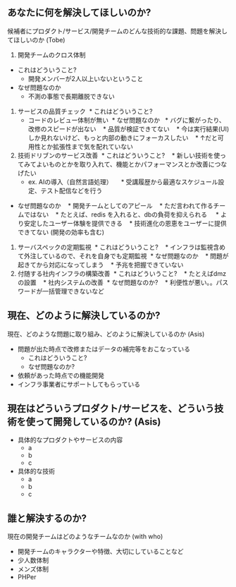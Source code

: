 ## あなたに何を解決してほしいのか?
候補者にプロダクト/サービス/開発チームのどんな技術的な課題、問題を解決してほしいのか (Tobe)
1. 開発チームのクロス体制
  * これはどういうこと?
    * 開発メンバーが2人以上いないということ
  * なぜ問題なのか
    * 不測の事態で長期離脱できない
1. サービスの品質チェック
  * これはどういうこと?
    * コードのレビュー体制が無い
  * なぜ問題なのか
    * バグに繋がったり、改修のスピードが出ない
    * 品質が検証できてない
    * 今は実行結果(UI)しか見れないけど、もっと内部の動きにフォーカスしたい
    * ↑だと可用性とか拡張性まで気を配れていない
1. 技術ドリブンのサービス改善
  * これはどういうこと?
    * 新しい技術を使ってみてよいものとかを取り入れて、機能とかパフォーマンスとか改善につなげたい
    * ex. AIの導入（自然言語処理）
      * 受講履歴から最適なスケジュール設定、テスト配信などを行う
  * なぜ問題なのか
    * 開発チームとしてのアピール
    * ただ言われて作るチームではない
    * たとえば、redis を入れると、dbの負荷を抑えられる
      * より安定したユーザー体験を提供できる
    * 技術進化の恩恵をユーザーに提供できてない (開発の効率も含む)
1. サーバスペックの定期監視
  * これはどういうこと?
    * インフラは監視含めて外注しているので、それを自身でも定期監視
  * なぜ問題なのか
    * 問題が起きてから対応になってしまう
    * 予兆を把握できていない
1. 付随する社内インフラの構築改善
  * これはどういうこと?
    * たとえばdmzの設置
    * 社内システムの改善
  * なぜ問題なのか?
    * 利便性が悪い。。パスワードが一括管理できないなど

## 現在、どのように解決しているのか?
現在、どのような問題に取り組み、どのように解決しているのか (Asis)
* 問題が出た時点で改修またはデータの補完等をおこなっている
  * これはどういうこと?
  * なぜ問題なのか?
* 依頼があった時点での機能開発
* インフラ事業者にサポートしてもらっている

## 現在はどういうプロダクト/サービスを、どういう技術を使って開発しているのか? (Asis)
* 具体的なプロダクトやサービスの内容
  * a
  * b
  * c
* 具体的な技術
  * a
  * b
  * c

## 誰と解決するのか?
現在の開発チームはどのようなチームなのか (with who)
* 開発チームのキャラクターや特徴、大切にしていることなど
* 少人数体制
* メンズ体制
* PHPer
